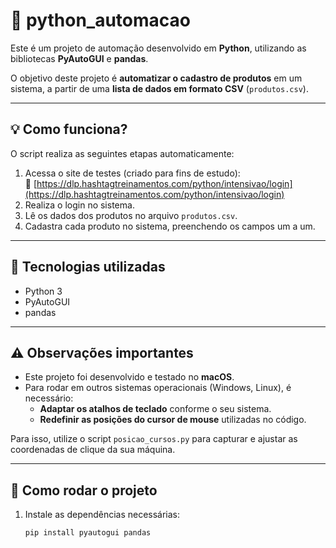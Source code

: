 # 🐍 python_automacao

Este é um projeto de automação desenvolvido em **Python**, utilizando as bibliotecas **PyAutoGUI** e **pandas**.

O objetivo deste projeto é **automatizar o cadastro de produtos** em um sistema, a partir de uma **lista de dados em formato CSV** (`produtos.csv`).

---

## 💡 Como funciona?

O script realiza as seguintes etapas automaticamente:

1. Acessa o site de testes (criado para fins de estudo):  
   🔗 [https://dlp.hashtagtreinamentos.com/python/intensivao/login](https://dlp.hashtagtreinamentos.com/python/intensivao/login)
2. Realiza o login no sistema.
3. Lê os dados dos produtos no arquivo `produtos.csv`.
4. Cadastra cada produto no sistema, preenchendo os campos um a um.

---

## 🧩 Tecnologias utilizadas

- Python 3
- PyAutoGUI
- pandas

---

## ⚠️ Observações importantes

- Este projeto foi desenvolvido e testado no **macOS**.
- Para rodar em outros sistemas operacionais (Windows, Linux), é necessário:
  - **Adaptar os atalhos de teclado** conforme o seu sistema.
  - **Redefinir as posições do cursor de mouse** utilizadas no código.

Para isso, utilize o script `posicao_cursos.py` para capturar e ajustar as coordenadas de clique da sua máquina.

---

## 🚀 Como rodar o projeto

1. Instale as dependências necessárias:
   ```bash
   pip install pyautogui pandas


